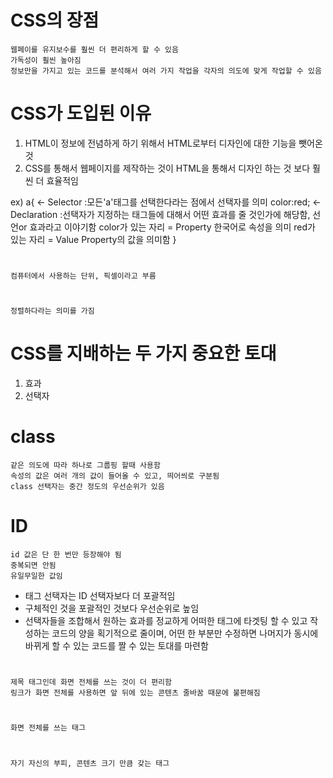 # CSS의 장점
    웹페이를 유지보수를 훨씬 더 편리하게 할 수 있음
    가독성이 훨씬 높아짐
    정보만을 가지고 있는 코드를 분석해서 여러 가지 작업을 각자의 의도에 맞게 작업할 수 있음


# CSS가 도입된 이유
  1. HTML이 정보에 전념하게 하기 위해서 HTML로부터 디자인에 대한 기능을 뺏어온 것
  2. CSS를 통해서 웹페이지를 제작하는 것이 HTML을 통해서 디자인 하는 것 보다 훨씬 더 효율적임


ex) a{                  <- Selector :모든'a'태그를 선택한다라는 점에서 선택자를 의미
        color:red;      <- Declaration :선택자가 지정하는 태그들에 대해서 어떤 효과를 줄 것인가에 해당함, 선언or 효과라고 이야기함
                            color가 있는 자리 = Property 한국어로 속성을 의미
                            red가 있는 자리 = Value Property의 값을 의미함
    }

# <PX>
    컴퓨터에서 사용하는 단위, 픽셀이라고 부름


# <align>
    정렬하다라는 의미를 가짐


# CSS를 지배하는 두 가지 중요한 토대
  1. 효과
  2. 선택자


# class
    같은 의도에 따라 하나로 그룹핑 할때 사용함
    속성의 값은 여러 개의 값이 들어올 수 있고, 띄어씌로 구분됨
    class 선택자는 중간 정도의 우선순위가 있음


# ID
    id 값은 단 한 번만 등장해야 됨
    중복되면 안됨
    유일무일한 값임



- 태그 선택자는 ID 선택자보다 더 포괄적임
- 구체적인 것을 포괄적인 것보다 우선순위로 높임
- 선택자들을 조합해서 원하는 효과를 정교하게 어떠한 태그에 타겟팅 할 수 있고 작성하는 코드의 양을 획기적으로 줄이며, 어떤 한 부분만 수정하면 나머지가 동시에 바뀌게 할 수 있는 코드를 짤 수 있는 토대를 마련함


# <h1>
    제목 태그인데 화면 전체를 쓰는 것이 더 편리함
    링크가 화면 전체를 사용하면 앞 뒤에 있는 콘텐츠 줄바꿈 때문에 불편해짐

# <block level element>
    화면 전체를 쓰는 태그

# <inline element> 
    자기 자신의 부피, 콘텐츠 크기 만큼 갖는 태그
